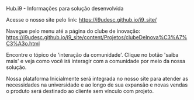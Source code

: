 
Hub.i9 - Informações para solução desenvolvida


Acesse o nosso site pelo link: https://i9udesc.github.io/i9_site/

Navegue pelo menu até a página do clube de inovação: https://i9udesc.github.io/i9_site/content/Projetos/clubeDeInova%C3%A7%C3%A3o.html

Encontre o tópico de 'interação da comunidade'. Clique no botão 'saiba mais' e veja como você irá interagir com a comunidade por meio da nossa solução.

Nossa plataforma Inicialmente será integrada no nosso site para atender as necessidades na universidade e ao longo de sua expansão e novas vendas o produto será destinado ao cliente sem vínculo com projeto. 
